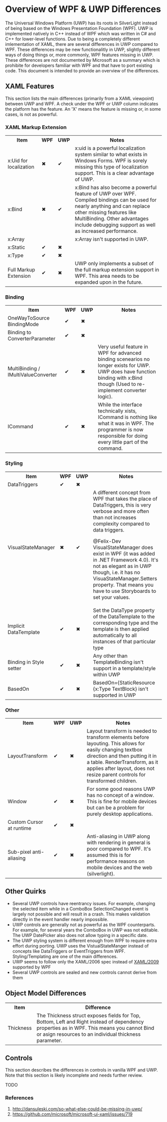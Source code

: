 # Overview of WPF & UWP Differences

The Universal Windows Platform (UWP) has its roots in SilverLight instead of being based on the Windows Presentation Foundation (WPF). UWP is implemented natively in C++ instead of WPF which was written in C# and C++ for lower-level functions. Due to being a completely different imlementation of XAML, there are several differences in UWP compared to WPF. These differences may be new functionalitly in UWP, slightly different ways of doing things or, more commonly, WPF features missing in UWP. These differences are not documented by Microsoft as a summary which is prohibite for developers familiar with WPF and that have to port existing code. This document is intended to provide an overview of the differences.

## XAML Features

This section lists the main differences (primarily from a XAML viewpoint) between UWP and WPF. A check under the WPF or UWP column indicates the platform has the feature. An 'X' means the feature is missing or, in some cases, is not as powerful.

### XAML Markup Extension

<table>
 <tr>
   <th>Item</th>
   <th>WPF</th>
   <th>UWP</th>
   <th>Notes</th>
 </tr>
 <tr>
  <td>x:Uid for localization</td>
  <td>&#10006;</td>
  <td>&#10004;</td>
  <td>x:uid is a powerful localization system similar to what exists in Windows Forms. WPF is sorely missing this type of localization support. This is a clear advantage of UWP.</td>
 </tr>
 <tr>
  <td>x:Bind</td>
  <td>&#10006;</td>
  <td>&#10004;</td>
  <td>x:Bind has also become a powerful feature of UWP over WPF. Compiled bindings can be used for nearly anything and can replace other missing features like MultiBinding. Other advantages include debugging support as well as increased performance.</td>
 </tr>
  <tr>
  <td>x:Array</td>
  <td></td>
  <td></td>
  <td>x:Array isn't supported in UWP.</td>
 </tr>
 <tr>
  <td>x:Static</td>
  <td>&#10004;</td>
  <td>&#10006;</td>
  <td></td>
 </tr>
 <tr>
  <td>x:Type</td>
  <td>&#10004;</td>
  <td>&#10006;</td>
  <td></td>
 </tr>
 <tr>
  <td>Full Markup Extension</td>
  <td>&#10004;</td>
  <td>&#10006;</td>
  <td>UWP only implements a subset of the full markup extension support in WPF. This area needs to be expanded upon in the future.</td>
 </tr>
</table>
 
### Binding
 
<table>
 <tr>
   <th>Item</th>
   <th>WPF</th>
   <th>UWP</th>
   <th>Notes</th>
 </tr>
 <tr>
  <td>OneWayToSource BindingMode</td>
  <td>&#10004;</td>
  <td>&#10006;</td>
  <td></td>
 </tr>
 <tr>
  <td>Binding to ConverterParameter</td>
  <td>&#10004;</td>
  <td>&#10006;</td>
  <td></td>
 </tr>
 <tr>
  <td>MultiBinding /
  IMultiValueConverter</td>
  <td>&#10004;</td>
  <td>&#10006;</td>
  <td>Very useful feature in WPF for advanced binding scenearios no longer exists for UWP. UWP does have function binding with x:Bind though (Used to re-implement converter logic).</td>
 </tr>
 <tr>
  <td>ICommand</td>
  <td>&#10004;</td>
  <td>&#10006;</td>
  <td>While the interface technically xists, ICommand is nothing like what it was in WPF. The programmer is now responsible for doing every little part of the command.</td>
 </tr>
</table>

### Styling

<table>
 <tr>
   <th>Item</th>
   <th>WPF</th>
   <th>UWP</th>
   <th>Notes</th>
 </tr>
 <tr>
  <td>DataTriggers</td>
  <td>&#10004;</td>
  <td>&#10006;</td>
  <td></td>
 </tr>
 <tr>
  <td>VisualStateManager</td>
  <td>&#10006;</td>
  <td>&#10004;</td>
  <td>A different concept from WPF that takes the place of DataTriggers, this is very verbose and more often than not increases complexity compared to data triggers.

@Felix-Dev VisualStateManager does exist in WPF (it was added in .NET Framework 4.0). It's not as elegant as in UWP though, i.e. it has no VisuaStateManager.Setters property. That means you have to use Storyboards to set your values.</td>
 </tr>
 <tr>
  <td>Implicit DataTemplate</td>
  <td>&#10004;</td>
  <td>&#10006;</td>
  <td>Set the DataType property of the DataTemplate to the corresponding type and the template is then applied automatically to all instances of that particular type</td>
 </tr>
 <tr>
  <td>Binding in Style setter</td>
  <td>&#10004;</td>
  <td>&#10006;</td>
  <td>Any other than TemplateBinding isn't support in a template/style within UWP</td>
 </tr>
 <tr>
  <td>BasedOn</td>
  <td>&#10004;</td>
  <td>&#10006;</td>
  <td>BasedOn={StaticResource {x:Type TextBlock} isn't supported in UWP</td>
 </tr>
</table>

### Other

<table>
 <tr>
   <th>Item</th>
   <th>WPF</th>
   <th>UWP</th>
   <th>Notes</th>
 </tr>
 <tr>
  <td>LayoutTransform</td>
  <td>&#10004;</td>
  <td>&#10006;</td>
  <td>Layout transform is needed to transform elements before layouting. This allows for easily changing textbox direction and then putting it in a table. RenderTransform, as it applies after layout, does not resize parent controls for transformed children.</td>
 </tr>
 <tr>
  <td>Window</td>
  <td>&#10004;</td>
  <td>&#10006;</td>
  <td>For some good reasons UWP has no concept of a window. This is fine for mobile devices but can be a problem for purely desktop applications.</td>
 </tr>
 <tr>
  <td>Custom Cursor at runtime</td>
  <td>&#10004;</td>
  <td>&#10006;</td>
  <td></td>
 </tr>
 <tr>
  <td>Sub-pixel anti-aliasing</td>
  <td>&#10004;</td>
  <td>&#10006;</td>
  <td>Anti-aliasing in UWP along with rendering in general is poor compared to WPF. It's assumed this is for performance reasons on mobile devices and the web (silverlight).</td>
 </tr>
</table>
 
## Other Quirks

 * Several UWP controls have reentrancy issues. For example, changing the selected item while in a ComboBox SelectionChanged event is largely not possible and will result in a crash. This makes validation directly in the event handler nearly impossible.
 * UWP controls are generally not as powerful as the WPF counterparts. For example, for several years the ComboBox in UWP was not editable. The UWP DatePicker also does not allow typing in a specific date.
 * The UWP styling system is different enough from WPF to require extra effort during porting. UWP uses the VistualStateManger instead of concepts like DataTriggers or EventTriggers from WPF. Styling/Templating are one of the main differences.
 * UWP seems to follow only the XAML/2006 spec instead of [XAML/2009]((https://docs.microsoft.com/en-us/dotnet/desktop-wpf/xaml-services/xaml-2009-language-features)) supported by WPF 
 * Several UWP controls are sealed and new controls cannot derive from them

## Object Model Differences

<table>
 <tr>
   <th>Item</th>
   <th>Difference</th>
 </tr>
 <tr>
  <td>Thickness</td>
  <td>The Thickness struct exposes fields for Top, Bottom, Left and Right instead of dependency properties as in WPF. This means you cannot Bind or asign resources to an individual thickness parameter.</td>
 </tr>
</table>

## Controls

This section describes the differences in controls in vanilla WPF and UWP. Note that this section is likely incomplete and needs further review.

TODO

### References

 1. http://dansuleski.com/so-what-else-could-be-missing-in-uwp/
 2. https://github.com/microsoft/microsoft-ui-xaml/issues/719

